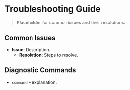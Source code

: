 # Troubleshooting Guide
<!-- markdownlint-disable MD013 MD012 -->

> Placeholder for common issues and their resolutions.

## Common Issues

- **Issue**: Description.
  - **Resolution**: Steps to resolve.

## Diagnostic Commands

- `command` – explanation.
